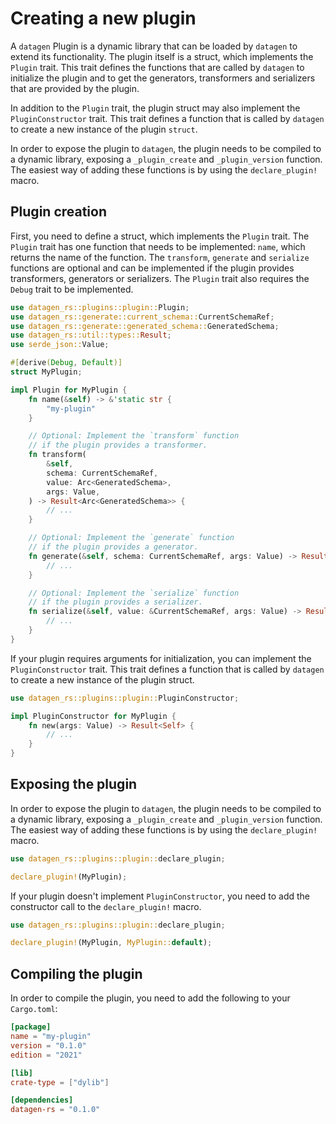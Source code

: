 # Creating a new plugin

A `datagen` Plugin is a dynamic library that can be loaded by `datagen` to
extend its functionality. The plugin itself is a struct, which implements
the `Plugin` trait. This trait defines the functions that are called by
`datagen` to initialize the plugin and to get the generators, transformers
and serializers that are provided by the plugin.

In addition to the `Plugin` trait, the plugin struct may also
implement the `PluginConstructor` trait. This trait defines a function
that is called by `datagen` to create a new instance of the plugin `struct`.

In order to expose the plugin to `datagen`, the plugin needs to be compiled
to a dynamic library, exposing a `_plugin_create` and `_plugin_version`
function. The easiest way of adding these functions is by using the
`declare_plugin!` macro.

## Plugin creation

First, you need to define a struct, which implements the `Plugin` trait.
The `Plugin` trait has one function that needs to be implemented: `name`,
which returns the name of the function. The `transform`, `generate` and
`serialize` functions are optional and can be implemented if the plugin
provides transformers, generators or serializers. The `Plugin` trait also
requires the `Debug` trait to be implemented.

```rust
use datagen_rs::plugins::plugin::Plugin;
use datagen_rs::generate::current_schema::CurrentSchemaRef;
use datagen_rs::generate::generated_schema::GeneratedSchema;
use datagen_rs::util::types::Result;
use serde_json::Value;

#[derive(Debug, Default)]
struct MyPlugin;

impl Plugin for MyPlugin {
    fn name(&self) -> &'static str {
        "my-plugin"
    }

    // Optional: Implement the `transform` function
    // if the plugin provides a transformer.
    fn transform(
        &self,
        schema: CurrentSchemaRef,
        value: Arc<GeneratedSchema>,
        args: Value,
    ) -> Result<Arc<GeneratedSchema>> {
        // ...
    }

    // Optional: Implement the `generate` function
    // if the plugin provides a generator.
    fn generate(&self, schema: CurrentSchemaRef, args: Value) -> Result<Arc<GeneratedSchema>> {
        // ...
    }

    // Optional: Implement the `serialize` function
    // if the plugin provides a serializer.
    fn serialize(&self, value: &CurrentSchemaRef, args: Value) -> Result<String> {
        // ...
    }
}
```

If your plugin requires arguments for initialization, you can implement
the `PluginConstructor` trait. This trait defines a function that is
called by `datagen` to create a new instance of the plugin struct.

```rust
use datagen_rs::plugins::plugin::PluginConstructor;

impl PluginConstructor for MyPlugin {
    fn new(args: Value) -> Result<Self> {
        // ...
    }
}
```

## Exposing the plugin

In order to expose the plugin to `datagen`, the plugin needs to be compiled
to a dynamic library, exposing a `_plugin_create` and `_plugin_version`
function. The easiest way of adding these functions is by using the
`declare_plugin!` macro.

```rust
use datagen_rs::plugins::plugin::declare_plugin;

declare_plugin!(MyPlugin);
```

If your plugin doesn't implement `PluginConstructor`, you need to add the
constructor call to the `declare_plugin!` macro.

```rust
use datagen_rs::plugins::plugin::declare_plugin;

declare_plugin!(MyPlugin, MyPlugin::default);
```

## Compiling the plugin

In order to compile the plugin, you need to add the following to your
`Cargo.toml`:

```toml
[package]
name = "my-plugin"
version = "0.1.0"
edition = "2021"

[lib]
crate-type = ["dylib"]

[dependencies]
datagen-rs = "0.1.0"
```
